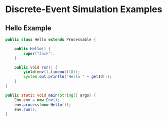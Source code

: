 Discrete-Event Simulation Examples
===

## Hello Example

```java
public class Hello extends Processable {

    public Hello() {
        super("Jack");
    }

    public void run() {
        yield(env().timeout(10));
        System.out.println("Hello " + getId());
    }
}

public static void main(String[] args) {
    Env env = new Env();
    env.process(new Hello());
    env.run();
}
```
